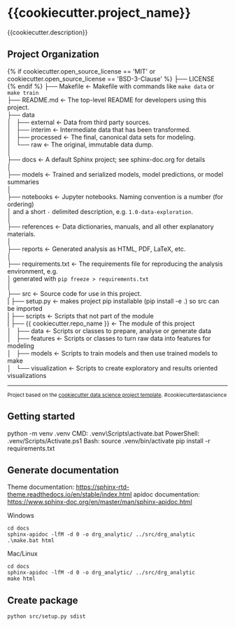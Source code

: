 {{cookiecutter.project_name}}
==============================

{{cookiecutter.description}}

Project Organization
------------

{% if cookiecutter.open_source_license == 'MIT' or cookiecutter.open_source_license == 'BSD-3-Clause' %}
    ├── LICENSE  
{% endif %}
    ├── Makefile           <- Makefile with commands like `make data` or `make train`  
    ├── README.md          <- The top-level README for developers using this project.  
    ├── data  
    │   ├── external       <- Data from third party sources.  
    │   ├── interim        <- Intermediate data that has been transformed.  
    │   ├── processed      <- The final, canonical data sets for modeling.  
    │   └── raw            <- The original, immutable data dump.  
    │  
    ├── docs               <- A default Sphinx project; see sphinx-doc.org for details  
    │  
    ├── models             <- Trained and serialized models, model predictions, or model summaries  
    │  
    ├── notebooks          <- Jupyter notebooks. Naming convention is a number (for ordering)  
    │                         and a short `-` delimited description, e.g. `1.0-data-exploration`.  
    │  
    ├── references         <- Data dictionaries, manuals, and all other explanatory materials.  
    │  
    ├── reports            <- Generated analysis as HTML, PDF, LaTeX, etc.  
    │  
    ├── requirements.txt   <- The requirements file for reproducing the analysis environment, e.g.  
    │                         generated with `pip freeze > requirements.txt`  
    │  
    ├── src                <- Source code for use in this project.  
    |   ├── setup.py           <- makes project pip installable (pip install -e .) so src can be imported  
    |   ├── scripts        <- Scripts that not part of the module  
    |   ├── {{ cookiecutter.repo_name }}    <- The module of this project   
    │       ├── data                        <- Scripts or classes to prepare, analyse or generate data  
    │       ├── features                    <- Scripts or classes to turn raw data into features for modeling  
    │       ├── models                      <- Scripts to train models and then use trained models to make  
    │       └── visualization               <- Scripts to create exploratory and results oriented visualizations  


--------

<p><small>Project based on the <a target="_blank" href="https://drivendata.github.io/cookiecutter-data-science/">cookiecutter data science project template</a>. #cookiecutterdatascience</small></p>

Getting started
---------------
python -m venv .venv
CMD: .venv\Scripts\activate.bat
PowerShell: .venv/Scripts/Activate.ps1
Bash: source .venv/bin/activate
pip install -r requirements.txt


Generate documentation
----------------------

Theme documentation: https://sphinx-rtd-theme.readthedocs.io/en/stable/index.html
apidoc documentation: https://www.sphinx-doc.org/en/master/man/sphinx-apidoc.html

Windows

```shell
cd docs
sphinx-apidoc -lfM -d 0 -o drg_analytic/ ../src/drg_analytic
.\make.bat html
```

Mac/Linux

```shell
cd docs
sphinx-apidoc -lfM -d 0 -o drg_analytic/ ../src/drg_analytic
make html
```


Create package
--------------

```shell
python src/setup.py sdist
```

